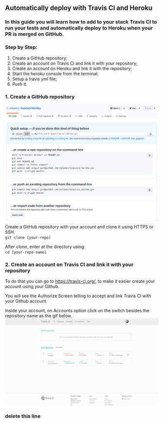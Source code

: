 ## Automatically deploy with Travis CI and Heroku
### In this guide you will learn how to add to your stack Travis CI to run your tests and automatically deploy to Heroku when your PR is merged on GitHub.

### Step by Step:
1. Create a GitHub repository;
2. Create an account on Travis CI and link it with your repository;
3. Create an account on Heroku and link it with the repository;
4. Start the heroku console from the terminal;
5. Setup a travis yml file;
6. Push it.

### 1. Create a GitHub repository
![Create Git Repo](/img/travis-heroku.png)
Create a GitHub repository with your account and clone it using HTTPS or SSH. <br>
`git clone [your-repo]`

After clone, enter at the directory using: <br>
`cd [your-repo-name]`

### 2. Create an account on Travis CI and link it with your repository
To do that you can go to https://travis-ci.org/, to make it easier create your account using your Github.

You will see the Authorize Screen telling to accept and link Travis CI with your Github account.

Inside your account, on Accounts option click on the switch besides the repository name as the gif below.
![Create Travis Account](/img/travis.gif)

### delete this line
